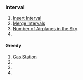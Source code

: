 ### Interval

1. [Insert Interval](http://www.lintcode.com/en/problem/insert-interval/)
2. [Merge Intervals](http://www.lintcode.com/en/problem/merge-intervals/)
3. [Number of Airplanes in the Sky](http://www.lintcode.com/en/problem/number-of-airplanes-in-the-sky/)
4. []()

#### Greedy
1. [Gas Station](http://www.lintcode.com/en/problem/gas-station/)
2. []()
3. []()
4. []()
